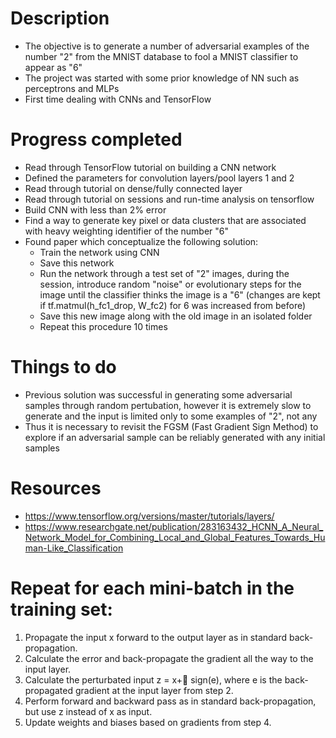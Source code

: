 # Description 
* The objective is to generate a number of adversarial examples of the number "2" from the MNIST database to fool a MNIST classifier to appear as "6"
* The project was started with some prior knowledge of NN such as perceptrons and MLPs
* First time dealing with CNNs and TensorFlow

# Progress completed
* Read through TensorFlow tutorial on building a CNN network
* Defined the parameters for convolution layers/pool layers 1 and 2
* Read through tutorial on dense/fully connected layer
* Read through tutorial on sessions and run-time analysis on tensorflow
* Build CNN with less than 2% error
* Find a way to generate key pixel or data clusters that are associated with heavy weighting identifier of the number "6"
* Found paper which conceptualize the following solution:
  - Train the network using CNN
  - Save this network
  - Run the network through a test set of "2" images, during the session, introduce random "noise" or evolutionary steps for the image until the classifier thinks the image is a "6" (changes are kept if tf.matmul(h_fc1_drop, W_fc2) for 6 was increased from before)
  - Save this new image along with the old image in an isolated folder
  - Repeat this procedure 10 times
  
# Things to do 
* Previous solution was successful in generating some adversarial samples through random pertubation, however it is extremely slow to generate and the input is limited only to some examples of "2", not any
* Thus it is necessary to revisit the FGSM (Fast Gradient Sign Method) to explore if an adversarial sample can be reliably generated with any initial samples


# Resources
* https://www.tensorflow.org/versions/master/tutorials/layers/
* https://www.researchgate.net/publication/283163432_HCNN_A_Neural_Network_Model_for_Combining_Local_and_Global_Features_Towards_Human-Like_Classification

# Repeat for each mini-batch in the training set:
1. Propagate the input x forward to the output layer as in standard back-propagation.
2. Calculate the error and back-propagate the gradient all the way to the input layer.
3. Calculate the perturbated input z = x+ sign(e), where e is the back-propagated gradient at the input layer from step 2.
4. Perform forward and backward pass as in standard back-propagation, but use z instead of x as input.
5. Update weights and biases based on gradients from step 4.
